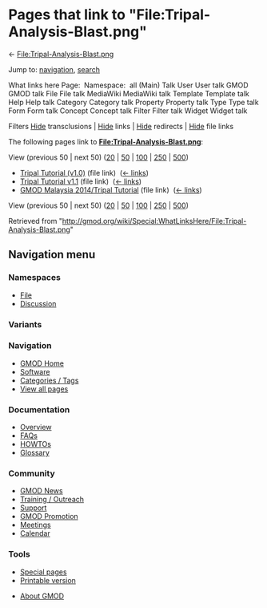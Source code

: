 <div id="mw-page-base" class="noprint">

</div>

<div id="mw-head-base" class="noprint">

</div>

<div id="content" class="mw-body" role="main">

<span id="top"></span>

<div id="mw-js-message" style="display:none;">

</div>



# <span dir="auto">Pages that link to "File:Tripal-Analysis-Blast.png"</span>

<div id="bodyContent">

<div id="contentSub">

←
[File:Tripal-Analysis-Blast.png](/wiki/File:Tripal-Analysis-Blast.png "File:Tripal-Analysis-Blast.png")

</div>

<div id="jump-to-nav" class="mw-jump">

Jump to: [navigation](#mw-navigation), [search](#p-search)

</div>

<div id="mw-content-text">

What links here Page:  Namespace:  all (Main) Talk User User talk GMOD
GMOD talk File File talk MediaWiki MediaWiki talk Template Template talk
Help Help talk Category Category talk Property Property talk Type Type
talk Form Form talk Concept Concept talk Filter Filter talk Widget
Widget talk

Filters
[Hide](/mediawiki/index.php?title=Special:WhatLinksHere/File:Tripal-Analysis-Blast.png&hidetrans=1 "Special:WhatLinksHere/File:Tripal-Analysis-Blast.png")
transclusions \|
[Hide](/mediawiki/index.php?title=Special:WhatLinksHere/File:Tripal-Analysis-Blast.png&hidelinks=1 "Special:WhatLinksHere/File:Tripal-Analysis-Blast.png")
links \|
[Hide](/mediawiki/index.php?title=Special:WhatLinksHere/File:Tripal-Analysis-Blast.png&hideredirs=1 "Special:WhatLinksHere/File:Tripal-Analysis-Blast.png")
redirects \|
[Hide](/mediawiki/index.php?title=Special:WhatLinksHere/File:Tripal-Analysis-Blast.png&hideimages=1 "Special:WhatLinksHere/File:Tripal-Analysis-Blast.png")
file links

The following pages link to
**[File:Tripal-Analysis-Blast.png](/wiki/File:Tripal-Analysis-Blast.png "File:Tripal-Analysis-Blast.png")**:

View (previous 50 \| next 50)
([20](/mediawiki/index.php?title=Special:WhatLinksHere/File:Tripal-Analysis-Blast.png&limit=20 "Special:WhatLinksHere/File:Tripal-Analysis-Blast.png")
\|
[50](/mediawiki/index.php?title=Special:WhatLinksHere/File:Tripal-Analysis-Blast.png&limit=50 "Special:WhatLinksHere/File:Tripal-Analysis-Blast.png")
\|
[100](/mediawiki/index.php?title=Special:WhatLinksHere/File:Tripal-Analysis-Blast.png&limit=100 "Special:WhatLinksHere/File:Tripal-Analysis-Blast.png")
\|
[250](/mediawiki/index.php?title=Special:WhatLinksHere/File:Tripal-Analysis-Blast.png&limit=250 "Special:WhatLinksHere/File:Tripal-Analysis-Blast.png")
\|
[500](/mediawiki/index.php?title=Special:WhatLinksHere/File:Tripal-Analysis-Blast.png&limit=500 "Special:WhatLinksHere/File:Tripal-Analysis-Blast.png"))

- [Tripal Tutorial
  (v1.0)](/wiki/Tripal_Tutorial_(v1.0) "Tripal Tutorial (v1.0)") (file
  link) ‎ <span class="mw-whatlinkshere-tools">([←
  links](/mediawiki/index.php?title=Special:WhatLinksHere&target=Tripal+Tutorial+%28v1.0%29 "Special:WhatLinksHere"))</span>
- [Tripal Tutorial
  v1.1](/wiki/Tripal_Tutorial_v1.1 "Tripal Tutorial v1.1") (file link) ‎
  <span class="mw-whatlinkshere-tools">([←
  links](/mediawiki/index.php?title=Special:WhatLinksHere&target=Tripal+Tutorial+v1.1 "Special:WhatLinksHere"))</span>
- [GMOD Malaysia 2014/Tripal
  Tutorial](/wiki/GMOD_Malaysia_2014/Tripal_Tutorial "GMOD Malaysia 2014/Tripal Tutorial")
  (file link) ‎ <span class="mw-whatlinkshere-tools">([←
  links](/mediawiki/index.php?title=Special:WhatLinksHere&target=GMOD+Malaysia+2014%2FTripal+Tutorial "Special:WhatLinksHere"))</span>

View (previous 50 \| next 50)
([20](/mediawiki/index.php?title=Special:WhatLinksHere/File:Tripal-Analysis-Blast.png&limit=20 "Special:WhatLinksHere/File:Tripal-Analysis-Blast.png")
\|
[50](/mediawiki/index.php?title=Special:WhatLinksHere/File:Tripal-Analysis-Blast.png&limit=50 "Special:WhatLinksHere/File:Tripal-Analysis-Blast.png")
\|
[100](/mediawiki/index.php?title=Special:WhatLinksHere/File:Tripal-Analysis-Blast.png&limit=100 "Special:WhatLinksHere/File:Tripal-Analysis-Blast.png")
\|
[250](/mediawiki/index.php?title=Special:WhatLinksHere/File:Tripal-Analysis-Blast.png&limit=250 "Special:WhatLinksHere/File:Tripal-Analysis-Blast.png")
\|
[500](/mediawiki/index.php?title=Special:WhatLinksHere/File:Tripal-Analysis-Blast.png&limit=500 "Special:WhatLinksHere/File:Tripal-Analysis-Blast.png"))

</div>

<div class="printfooter">

Retrieved from
"<http://gmod.org/wiki/Special:WhatLinksHere/File:Tripal-Analysis-Blast.png>"

</div>

<div id="catlinks" class="catlinks catlinks-allhidden">

</div>

<div class="visualClear">

</div>

</div>

</div>

<div id="mw-navigation">

## Navigation menu

<div id="mw-head">



<div id="left-navigation">

<div id="p-namespaces" class="vectorTabs" role="navigation"
aria-labelledby="p-namespaces-label">

### Namespaces

- <span id="ca-nstab-image"><a href="/wiki/File:Tripal-Analysis-Blast.png" accesskey="c"
  title="View the file page [c]">File</a></span>
- <span id="ca-talk"><a
  href="/mediawiki/index.php?title=File_talk:Tripal-Analysis-Blast.png&amp;action=edit&amp;redlink=1"
  accesskey="t"
  title="Discussion about the content page [t]">Discussion</a></span>

</div>

<div id="p-variants" class="vectorMenu emptyPortlet" role="navigation"
aria-labelledby="p-variants-label">

### 

### Variants[](#)

<div class="menu">

</div>

</div>

</div>

<div id="right-navigation">





</div>



</div>

</div>

</div>

<div id="mw-panel">

<div id="p-logo" role="banner">

<a href="/wiki/Main_Page"
style="background-image: url(http://gmod.org/images/GMOD-cogs.png);"
title="Visit the main page"></a>

</div>

<div id="p-Navigation" class="portal" role="navigation"
aria-labelledby="p-Navigation-label">

### Navigation

<div class="body">

- <span id="n-GMOD-Home">[GMOD Home](/wiki/Main_Page)</span>
- <span id="n-Software">[Software](/wiki/GMOD_Components)</span>
- <span id="n-Categories-.2F-Tags">[Categories /
  Tags](/wiki/Categories)</span>
- <span id="n-View-all-pages">[View all
  pages](/wiki/Special:AllPages)</span>

</div>

</div>

<div id="p-Documentation" class="portal" role="navigation"
aria-labelledby="p-Documentation-label">

### Documentation

<div class="body">

- <span id="n-Overview">[Overview](/wiki/Overview)</span>
- <span id="n-FAQs">[FAQs](/wiki/Category:FAQ)</span>
- <span id="n-HOWTOs">[HOWTOs](/wiki/Category:HOWTO)</span>
- <span id="n-Glossary">[Glossary](/wiki/Glossary)</span>

</div>

</div>

<div id="p-Community" class="portal" role="navigation"
aria-labelledby="p-Community-label">

### Community

<div class="body">

- <span id="n-GMOD-News">[GMOD News](/wiki/GMOD_News)</span>
- <span id="n-Training-.2F-Outreach">[Training /
  Outreach](/wiki/Training_and_Outreach)</span>
- <span id="n-Support">[Support](/wiki/Support)</span>
- <span id="n-GMOD-Promotion">[GMOD
  Promotion](/wiki/GMOD_Promotion)</span>
- <span id="n-Meetings">[Meetings](/wiki/Meetings)</span>
- <span id="n-Calendar">[Calendar](/wiki/Calendar)</span>

</div>

</div>

<div id="p-tb" class="portal" role="navigation"
aria-labelledby="p-tb-label">

### Tools

<div class="body">

- <span id="t-specialpages"><a href="/wiki/Special:SpecialPages" accesskey="q"
  title="A list of all special pages [q]">Special pages</a></span>
- <span id="t-print"><a
  href="/mediawiki/index.php?title=Special:WhatLinksHere/File:Tripal-Analysis-Blast.png&amp;printable=yes"
  rel="alternate" accesskey="p"
  title="Printable version of this page [p]">Printable version</a></span>

</div>

</div>

</div>

</div>

<div id="footer" role="contentinfo">

- <span id="footer-places-about">[About
  GMOD](/wiki/GMOD:About "GMOD:About")</span>

<!-- -->






</div>
